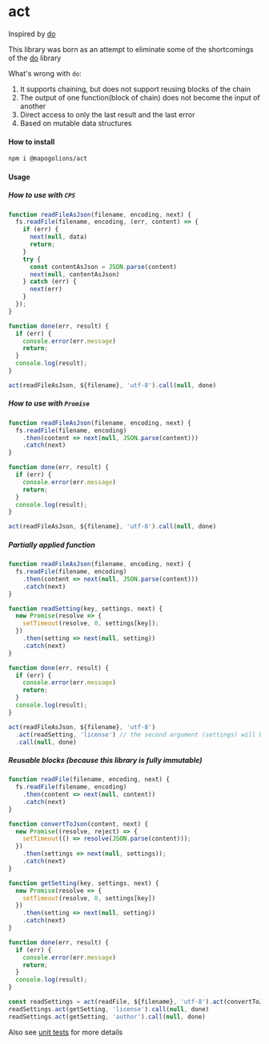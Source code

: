 # act

Inspired by [do](https://github.com/metarhia/do)

This library was born as an attempt to eliminate some of the shortcomings of the [do](https://github.com/metarhia/do) library

What's wrong with `do`:
1) It supports chaining, but does not support reusing blocks of the chain
2) The output of one function(block of chain) does not become the input of another
3) Direct access to only the last result and the last error
4) Based on mutable data structures


#### How to install

```sh
npm i @mapogolions/act
```

#### Usage

##### How to use with `CPS`

```js
function readFileAsJson(filename, encoding, next) {
  fs.readFile(filename, encoding, (err, content) => {
    if (err) {
      next(null, data)
      return;
    }
    try {
      const contentAsJson = JSON.parse(content)
      next(null, contentAsJson)
    } catch (err) {
      next(err)
    }
  });
}

function done(err, result) {
  if (err) {
    console.error(err.message)
    return;
  }
  console.log(result);
}

act(readFileAsJson, ${filename}, 'utf-8').call(null, done)
```

##### How to use with `Promise`

```js
function readFileAsJson(filename, encoding, next) {
  fs.readFile(filename, encoding)
    .then(content => next(null, JSON.parse(content)))
    .catch(next)
}

function done(err, result) {
  if (err) {
    console.error(err.message)
    return;
  }
  console.log(result);
}

act(readFileAsJson, ${filename}, 'utf-8').call(null, done)
```

##### Partially applied function
```js
function readFileAsJson(filename, encoding, next) {
  fs.readFile(filename, encoding)
    .then(content => next(null, JSON.parse(content)))
    .catch(next)
}

function readSetting(key, settings, next) {
  new Promise(resolve => {
    setTimeout(resolve, 0, settings[key]);
  })
    .then(setting => next(null, setting))
    .catch(next)
}

function done(err, result) {
  if (err) {
    console.error(err.message)
    return;
  }
  console.log(result);
}

act(readFileAsJson, ${filename}, 'utf-8')
  .act(readSetting, 'license') // the second argument (settings) will be provided by the `readFileAsJson`
  .call(null, done)
```

##### Reusable blocks (because this library is fully immutable)
```js
function readFile(filename, encoding, next) {
  fs.readFile(filename, encoding)
    .then(content => next(null, content))
    .catch(next)
}

function convertToJson(content, next) {
  new Promise((resolve, reject) => {
    setTimeout(() => resolve(JSON.parse(content)));
  })
    .then(settings => next(null, settings));
    .catch(next)
}

function getSetting(key, settings, next) {
  new Promise(resolve => {
    setTimeout(resolve, 0, settings[key])
  })
    .then(setting => next(null, setting))
    .catch(next)
}

function done(err, result) {
  if (err) {
    console.error(err.message)
    return;
  }
  console.log(result);
}

const readSettings = act(readFile, ${filename}, 'utf-8').act(convertToJson) // define a reusable block
readSettings.act(getSetting, 'license').call(null, done)
readSettings.act(getSetting, 'author').call(null, done)
```

Also see [unit tests](./test/test.js) for more details
